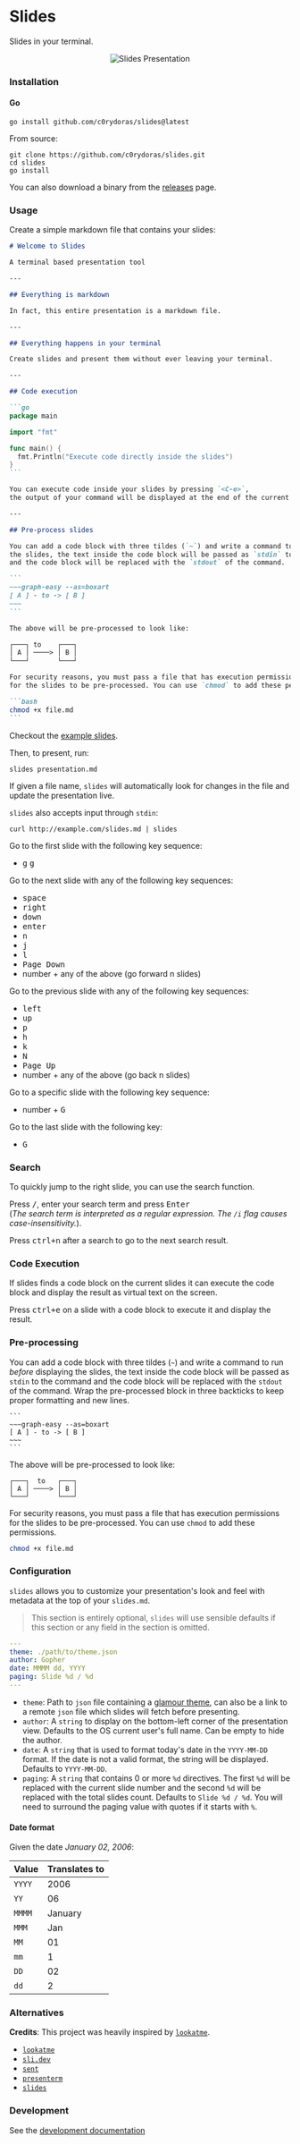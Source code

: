 # Slides

Slides in your terminal.

<p align="center">
  <img src="./assets/slides-1.gif?raw=true" alt="Slides Presentation" />
</p>

### Installation

#### Go

```
go install github.com/c0rydoras/slides@latest
```

From source:

```
git clone https://github.com/c0rydoras/slides.git
cd slides
go install
```

You can also download a binary from the [releases](https://github.com/c0rydoras/slides/releases) page.

</details>

### Usage

Create a simple markdown file that contains your slides:

````markdown
# Welcome to Slides

A terminal based presentation tool

---

## Everything is markdown

In fact, this entire presentation is a markdown file.

---

## Everything happens in your terminal

Create slides and present them without ever leaving your terminal.

---

## Code execution

```go
package main

import "fmt"

func main() {
  fmt.Println("Execute code directly inside the slides")
}
```

You can execute code inside your slides by pressing `<C-e>`,
the output of your command will be displayed at the end of the current slide.

---

## Pre-process slides

You can add a code block with three tildes (`~`) and write a command to run _before_ displaying
the slides, the text inside the code block will be passed as `stdin` to the command
and the code block will be replaced with the `stdout` of the command.

```
~~~graph-easy --as=boxart
[ A ] - to -> [ B ]
~~~
```

The above will be pre-processed to look like:

┌───┐ to    ┌───┐
│ A │ ────> │ B │
└───┘       └───┘

For security reasons, you must pass a file that has execution permissions
for the slides to be pre-processed. You can use `chmod` to add these permissions.

```bash
chmod +x file.md
```
````

Checkout the [example slides](https://github.com/c0rydoras/slides/tree/main/examples).

Then, to present, run:

```
slides presentation.md
```

If given a file name, `slides` will automatically look for changes in the file and update the presentation live.

`slides` also accepts input through `stdin`:

```
curl http://example.com/slides.md | slides
```

Go to the first slide with the following key sequence:

- <kbd>g</kbd> <kbd>g</kbd>

Go to the next slide with any of the following key sequences:

- <kbd>space</kbd>
- <kbd>right</kbd>
- <kbd>down</kbd>
- <kbd>enter</kbd>
- <kbd>n</kbd>
- <kbd>j</kbd>
- <kbd>l</kbd>
- <kbd>Page Down</kbd>
- number + any of the above (go forward n slides)

Go to the previous slide with any of the following key sequences:

- <kbd>left</kbd>
- <kbd>up</kbd>
- <kbd>p</kbd>
- <kbd>h</kbd>
- <kbd>k</kbd>
- <kbd>N</kbd>
- <kbd>Page Up</kbd>
- number + any of the above (go back n slides)

Go to a specific slide with the following key sequence:

- number + <kbd>G</kbd>

Go to the last slide with the following key:

- <kbd>G</kbd>

### Search

To quickly jump to the right slide, you can use the search function.

Press <kbd>/</kbd>, enter your search term and press <kbd>Enter</kbd>  
(_The search term is interpreted as a regular expression. The `/i` flag causes case-insensitivity._).

Press <kbd>ctrl+n</kbd> after a search to go to the next search result.

### Code Execution

If slides finds a code block on the current slides it can execute the code block and display the result as virtual text
on the screen.

Press <kbd>ctrl+e</kbd> on a slide with a code block to execute it and display the result.

### Pre-processing

You can add a code block with three tildes (`~`) and write a command to run
_before_ displaying the slides, the text inside the code block will be passed
as `stdin` to the command and the code block will be replaced with the `stdout`
of the command. Wrap the pre-processed block in three backticks to keep
proper formatting and new lines.

````
```
~~~graph-easy --as=boxart
[ A ] - to -> [ B ]
~~~
```
````

The above will be pre-processed to look like:

```
┌───┐  to   ┌───┐
│ A │ ────> │ B │
└───┘       └───┘
```

For security reasons, you must pass a file that has execution permissions
for the slides to be pre-processed. You can use `chmod` to add these permissions.

```bash
chmod +x file.md
```

### Configuration

`slides` allows you to customize your presentation's look and feel with metadata at the top of your `slides.md`.

> This section is entirely optional, `slides` will use sensible defaults if this section or any field in the section is omitted.

```yaml
---
theme: ./path/to/theme.json
author: Gopher
date: MMMM dd, YYYY
paging: Slide %d / %d
---
```

- `theme`: Path to `json` file containing a [glamour
  theme](https://github.com/charmbracelet/glamour/tree/master/styles), can also
  be a link to a remote `json` file which slides will fetch before presenting.
- `author`: A `string` to display on the bottom-left corner of the presentation
  view. Defaults to the OS current user's full name. Can be empty to hide the author.
- `date`: A `string` that is used to format today's date in the `YYYY-MM-DD` format. If the date is not a valid
  format, the string will be displayed. Defaults to `YYYY-MM-DD`.
- `paging`: A `string` that contains 0 or more `%d` directives. The first `%d`
  will be replaced with the current slide number and the second `%d` will be
  replaced with the total slides count. Defaults to `Slide %d / %d`.
  You will need to surround the paging value with quotes if it starts with `%`.

#### Date format

Given the date _January 02, 2006_:

| Value  | Translates to |
| ------ | ------------- |
| `YYYY` | 2006          |
| `YY`   | 06            |
| `MMMM` | January       |
| `MMM`  | Jan           |
| `MM`   | 01            |
| `mm`   | 1             |
| `DD`   | 02            |
| `dd`   | 2             |

### Alternatives

**Credits**: This project was heavily inspired by [`lookatme`](https://github.com/d0c-s4vage/lookatme).

- [`lookatme`](https://github.com/d0c-s4vage/lookatme)
- [`sli.dev`](https://sli.dev/)
- [`sent`](https://tools.suckless.org/sent/)
- [`presenterm`](https://github.com/mfontanini/presenterm)
- [`slides`](https://github.com/maaslalani/slides)

### Development

See the [development documentation](./docs/development)
